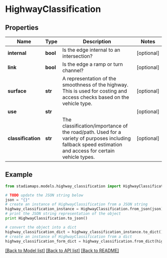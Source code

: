 # HighwayClassification


## Properties
Name | Type | Description | Notes
------------ | ------------- | ------------- | -------------
**internal** | **bool** | Is the edge internal to an intersection? | [optional] 
**link** | **bool** | Is the edge a ramp or turn channel? | [optional] 
**surface** | **str** | A representation of the smoothness of the highway. This is used for costing and access checks based on the vehicle type. | [optional] 
**use** | **str** |  | [optional] 
**classification** | **str** | The classification/importance of the road/path. Used for a variety of purposes including fallback speed estimation and access for certain vehicle types. | [optional] 

## Example

```python
from stadiamaps.models.highway_classification import HighwayClassification

# TODO update the JSON string below
json = "{}"
# create an instance of HighwayClassification from a JSON string
highway_classification_instance = HighwayClassification.from_json(json)
# print the JSON string representation of the object
print HighwayClassification.to_json()

# convert the object into a dict
highway_classification_dict = highway_classification_instance.to_dict()
# create an instance of HighwayClassification from a dict
highway_classification_form_dict = highway_classification.from_dict(highway_classification_dict)
```
[[Back to Model list]](../README.md#documentation-for-models) [[Back to API list]](../README.md#documentation-for-api-endpoints) [[Back to README]](../README.md)


